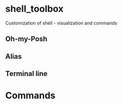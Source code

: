 # shell_toolbox
Customization of shell - visualization and commands

## Oh-my-Posh

## Alias

## Terminal line

# Commands


